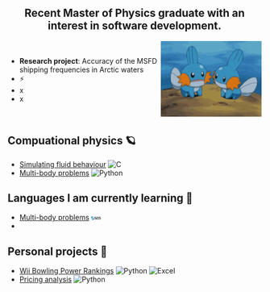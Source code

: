 ## <div align="center">Recent Master of Physics graduate with an interest in software development.</div> 

<img src="/Content/mudkip.gif" align="right" width="200" />

<br/> 

- **Research project**: Accuracy of the MSFD shipping frequencies in Arctic waters
- ⚡ 
- x
- x

<br/>



## Compuational physics 🪐
- [Simulating fluid behaviour](https://github.com/cooperdylan19/fluid-solver)  ![C](https://img.shields.io/badge/c-%2300599C.svg?style=for-the-badge&logo=c&logoColor=white)
- [Multi-body problems](...)  ![Python](https://img.shields.io/badge/Python-3670A0?style=flat&logo=python&logoColor=ffdd54)

## Languages I am currently learning 🌱
- [Multi-body problems](...) <img src="/Content/SAS_logo.png" width=4% height=4%>
-

## Personal projects 🎳
- [Wii Bowling Power Rankings](...)  ![Python](https://img.shields.io/badge/Python-3670A0?style=flat&logo=python&logoColor=ffdd54) ![Excel](https://img.shields.io/badge/Microsoft_Excel-217346?style=for-the-badge&logo=microsoft-excel&logoColor=white)
- [Pricing analysis](...) ![Python](https://img.shields.io/badge/Python-3670A0?style=flat&logo=python&logoColor=ffdd54)
